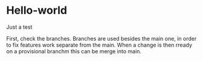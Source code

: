 # Hello-world
Just a test


First, check the branches. Branches are used besides the main one, in order to fix features work separate from the main. When a change is then rready on a provisional branchm this can be merge into main.

